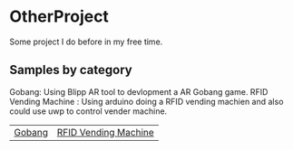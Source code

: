 # OtherProject
Some project I do before in my free time. 

## Samples by category
Gobang: Using Blipp AR tool to devlopment a AR Gobang game.
RFID Vending Machine : Using arduino doing a RFID vending machien and also could use uwp to control vender machine.
<table>
 <tr>
  <td><a href="Project/Gobang">Gobang</a></td>
   <td><a href="Project/RFID Vending Machine">RFID Vending Machine</a></td>
 </tr>
 </tr>
</table>

